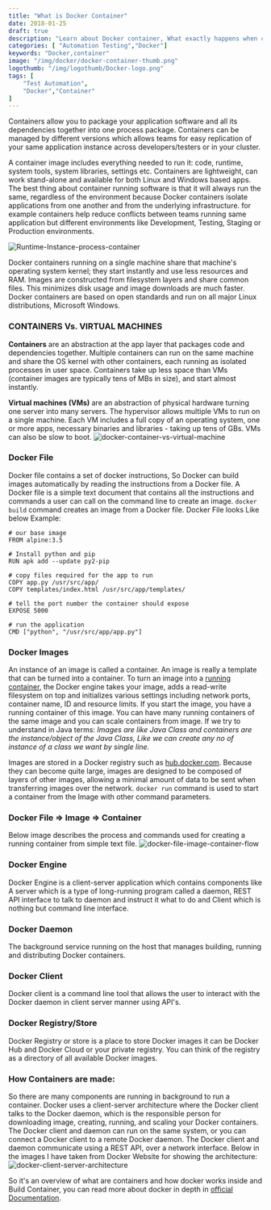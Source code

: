 ```yaml
---
title: "What is Docker Container"
date: 2018-01-25
draft: true
description: "Learn about Docker container, What exactly happens when container runs in you machine. "
categories: [ "Automation Testing","Docker"]
keywords: "Docker,container"
image: "/img/docker/docker-container-thumb.png"
logothumb: "/img/logothumb/Docker-logo.png"
tags: [
    "Test Automation",
    "Docker","Container"
]
---
```

Containers allow you to package your application software and all its dependencies together into one process package. Containers can be managed by different versions which allows teams for easy replication of your same application instance across developers/testers or in your cluster.

A container image includes everything needed to run it: code, runtime, system tools, system libraries, settings etc. Containers are lightweight, can work stand-alone and available for both Linux and Windows based apps. The best thing about container running software is that it will always run the same, regardless of the environment because Docker containers isolate applications from one another and from the underlying infrastructure. for example containers help reduce conflicts between teams running same application but different environments like Development, Testing, Staging or Production environments.

![Runtime-Instance-process-container](/img/docker/Runtime-Instance-process-container.png)

Docker containers running on a single machine share that machine's operating system kernel; they start instantly and use less resources and RAM. Images are constructed from filesystem layers and share common files. This minimizes disk usage and image downloads are much faster. Docker containers are based on open standards and run on all major Linux distributions, Microsoft Windows.


### CONTAINERS Vs. VIRTUAL MACHINES
**Containers** are an abstraction at the app layer that packages code and dependencies together. Multiple containers can run on the same machine and share the OS kernel with other containers, each running as isolated processes in user space. Containers take up less space than VMs (container images are typically tens of MBs in size), and start almost instantly.

**Virtual machines (VMs)** are an abstraction of physical hardware turning one server into many servers. The hypervisor allows multiple VMs to run on a single machine. Each VM includes a full copy of an operating system, one or more apps, necessary binaries and libraries - taking up tens of GBs. VMs can also be slow to boot.
![docker-container-vs-virtual-machine](/img/docker/docker-container-vs-virtual-machine.png)

### Docker File
Docker file contains a set of docker instructions, So Docker can build images automatically by reading the instructions from a Docker file. A Docker file is a simple text document that contains all the instructions and commands a user can call on the command line to create an image. `docker build` command creates an image from a Docker file. Docker File looks Like below Example:
```text
# our base image
FROM alpine:3.5

# Install python and pip
RUN apk add --update py2-pip

# copy files required for the app to run
COPY app.py /usr/src/app/
COPY templates/index.html /usr/src/app/templates/

# tell the port number the container should expose
EXPOSE 5000

# run the application
CMD ["python", "/usr/src/app/app.py"]
```

### Docker Images
An instance of an image is called a container. An image is really a template that can be turned into a container. To turn an image into a [running container](https://github.com/docker/labs/blob/master/beginner/chapters/alpine.md), the Docker engine takes your image, adds a read-write filesystem on top and initializes various settings including network ports, container name, ID and resource limits. If you start the image, you have a running container of this image. You can have many running containers of the same image and you can scale containers from image. If we try to understand in Java terms: *Images are like Java Class and containers are the instance/object of the Java Class, Like we can create any no of instance of a class we want by single line.*

Images are stored in a Docker registry such as [hub.docker.com](https://hub.docker.com/). Because they can become quite large, images are designed to be composed of layers of other images, allowing a minimal amount of data to be sent when transferring images over the network. `docker run` command is used to start a container from the Image with other command parameters.

### Docker File => Image => Container
Below image describes the process and commands used for creating a running container from simple text file.
![docker-file-image-container-flow](/img/docker/docker-file-image-container-flow.png)

### Docker Engine
Docker Engine is a client-server application which contains components like A server which is a type of long-running program called a daemon, REST API interface to talk to daemon and instruct it what to do and Client which is nothing but command line interface.

### Docker Daemon
The background service running on the host that manages building, running and distributing Docker containers.

### Docker Client
Docker client is a command line tool that allows the user to interact with the Docker daemon in client server manner using API's.

### Docker Registry/Store
Docker Registry or store is a place to store Docker images it can be Docker Hub and Docker Cloud or your private registry. You can think of the registry as a directory of all available Docker images.

### How Containers are made:
So there are many components are running in background to run a container. Docker uses a client-server architecture where the Docker client talks to the Docker daemon, which is the responsible person for downloading image, creating, running, and scaling your Docker containers. The Docker client and daemon can run on the same system, or you can connect a Docker client to a remote Docker daemon. The Docker client and daemon communicate using a REST API, over a network interface. Below in the images I have taken from Docker Website for showing the architecture:
![docker-client-server-architecture](/img/docker/docker-client-server-architecture.png)

So it's an overview of what are containers and how docker works inside and Build Container, you can read more about docker in depth in [official Documentation](https://docs.docker.com/engine/docker-overview/#next-steps).
